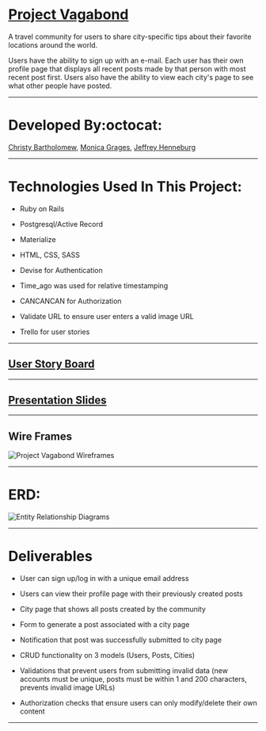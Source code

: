
# [Project Vagabond](https://project-vagabond-app.herokuapp.com/)

A travel community for users to share city-specific tips about their favorite locations around the world.

 Users have the ability to sign up with an e-mail. Each user has their own profile page that displays all recent posts made by that person with most recent post first. Users also have the ability to view each city's page to see what other people have posted.

___

# Developed By:octocat:
[Christy Bartholomew](https://github.com/cbartholomew69),
[Monica Grages](https://github.com/MonicaGrages),
[Jeffrey Henneburg](https://github.com/hellajeffrey)

___

# Technologies Used In This Project:

* Ruby on Rails

* Postgresql/Active Record

* Materialize

* HTML, CSS, SASS

* Devise for Authentication

* Time_ago was used for relative timestamping

* CANCANCAN for Authorization

* Validate URL to ensure user enters a valid image URL

* Trello for user stories

___

## [User Story Board](https://trello.com/b/q3dgQTEC/project-vagabond)

___


## [Presentation Slides](https://docs.google.com/presentation/d/1V7IOQj6SYODHAKNg4ntf0JkD0TgX2B1GOdGyvBJkgi0/edit?usp=sharing)

___

## Wire Frames
![Project Vagabond Wireframes](https://raw.githubusercontent.com/sf-wdi-30/project-vagabond/master/wireframes.png "Project Vagabond Wireframes")

___

# ERD:
![Entity Relationship Diagrams](http://i.imgur.com/ORLbb9Y.jpg)


___


# Deliverables

* User can sign up/log in with a unique email address

* Users can view their profile page with their previously created posts

* City page that shows all posts created by the community

* Form to generate a post associated with a city page

* Notification that post was successfully submitted to city page

* CRUD functionality on 3 models (Users, Posts, Cities)

* Validations that prevent users from submitting invalid data (new accounts must be unique, posts must be within 1 and 200 characters, prevents invalid image URLs)

* Authorization checks that ensure users can only modify/delete their own content
___



